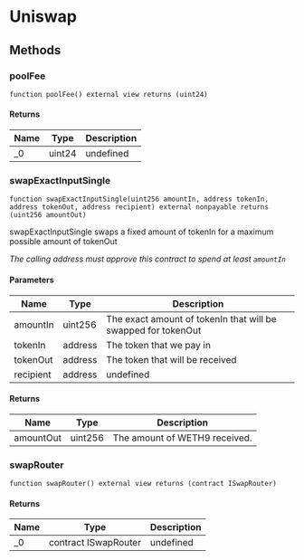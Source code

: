 # Uniswap









## Methods

### poolFee

```solidity
function poolFee() external view returns (uint24)
```






#### Returns

| Name | Type | Description |
|---|---|---|
| _0 | uint24 | undefined |

### swapExactInputSingle

```solidity
function swapExactInputSingle(uint256 amountIn, address tokenIn, address tokenOut, address recipient) external nonpayable returns (uint256 amountOut)
```

swapExactInputSingle swaps a fixed amount of tokenIn for a maximum possible amount of tokenOut

*The calling address must approve this contract to spend at least `amountIn`*

#### Parameters

| Name | Type | Description |
|---|---|---|
| amountIn | uint256 | The exact amount of tokenIn that will be swapped for tokenOut |
| tokenIn | address | The token that we pay in |
| tokenOut | address | The token that will be received |
| recipient | address | undefined |

#### Returns

| Name | Type | Description |
|---|---|---|
| amountOut | uint256 | The amount of WETH9 received. |

### swapRouter

```solidity
function swapRouter() external view returns (contract ISwapRouter)
```






#### Returns

| Name | Type | Description |
|---|---|---|
| _0 | contract ISwapRouter | undefined |





